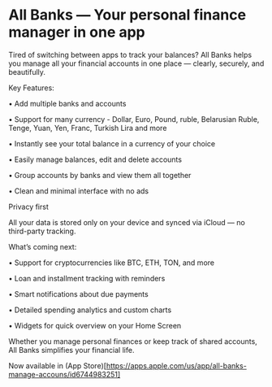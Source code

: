 # All Banks — Your personal finance manager in one app #

Tired of switching between apps to track your balances? All Banks helps you manage all your financial accounts in one place — clearly, securely, and beautifully.

Key Features:

• Add multiple banks and accounts

• Support for many currency - Dollar, Euro, Pound, ruble, Belarusian Ruble, Tenge, Yuan, Yen, Franc, Turkish Lira and more

• Instantly see your total balance in a currency of your choice

• Easily manage balances, edit and delete accounts

• Group accounts by banks and view them all together

• Clean and minimal interface with no ads

Privacy first

All your data is stored only on your device and synced via iCloud — no third-party tracking.


What’s coming next:

• Support for cryptocurrencies like BTC, ETH, TON, and more

• Loan and installment tracking with reminders

• Smart notifications about due payments

• Detailed spending analytics and custom charts

• Widgets for quick overview on your Home Screen


Whether you manage personal finances or keep track of shared accounts, All Banks simplifies your financial life.


Now available in (App Store)[https://apps.apple.com/us/app/all-banks-manage-accouns/id6744983251]

